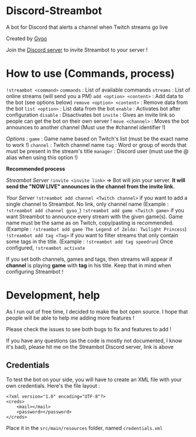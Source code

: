 # Discord-Streambot
A bot for Discord that alerts a channel when Twitch streams go live

Created by [Gyoo](http://twitter.com/GyooRunsStuff)

Join the [Discord server](https://discord.gg/0jXAp5dkKPSyUBFi) to invite Streambot to your server !

# How to use (Commands, process)

`!streambot <command>`
`commands` : List of available commands
`streams` : List of online streams (will send you a PM)
`add <option> <content>` : Add data to the bot (see options below)
`remove <option> <content>` : Remove data from the bot
`list <option>` : List data from the bot
`enable` : Activates bot after configuration
`disable` : Disactivates bot
`invite` : Gives an invite link so people can get the bot on their own server !
`move <channel>` : Moves the bot announces to another channel (Must use the #channel identifier !)

_Options_ :
`game` : Game name based on Twitch's list (must be the exact name to work !)
`channel` : Twitch channel name
`tag` : Word or group of words that must be present in the stream's title
`manager` : Discord user (must use the @ alias when using this option !)

**Recommended process**

*Streambot Server*
`!invite <invite link>` => Bot will join your server. __It will send the "NOW LIVE" announces in the channel from the invite link.__

*Your Server*
`!streambot add channel <Twitch channel>` if you want to add a single channel to Streambot. No link, only channel name (Example : `!streambot add channel gyoo_`)
`!streambot add game <Twitch game>` if you want Streambot to announce every stream with the given game(s). Game name must be the same as on Twitch, copy/pasting is recommended. (Example : `!streambot add game The Legend of Zelda: Twilight Princess`)
`!streambot add tag <Tag>` if you want to filter streams that only contain some tags in the title. (Example : `!streambot add tag speedrun`)
Once configured, `!streambot activate`

If you set both channels, games and tags, then streams will appear if __channel__ is playing __game__ with __tag__ in his title. Keep that in mind when configuring Streambot !

# Development, help

As I run out of free time, I decided to make the bot open source. I hope that people will be able to help me adding more features !

Please check the issues to see both bugs to fix and features to add !

If you have any questions (as the code is mostly not documented, I know it's bad), please hit me on the Streambot Discord server, link is above

## Credentials

To test the bot on your side, you will have to create an XML file with your own credentials. Here's the file layout :
```
<?xml version="1.0" encoding="UTF-8"?>
<creds>
    <mail></mail>
    <password></password>
</creds>
```
Place it in the `src/main/resources` folder, named `credentials.xml`